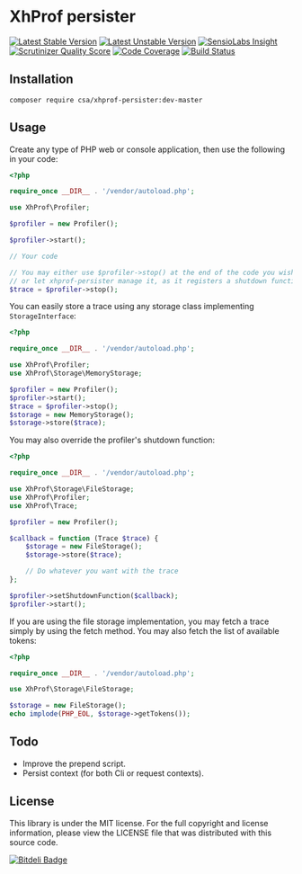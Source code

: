 XhProf persister
================

[![Latest Stable Version](https://poser.pugx.org/csa/xhprof-persister/v/stable.png)](https://packagist.org/packages/csa/xhprof-persister "Latest Stable Version")
[![Latest Unstable Version](https://poser.pugx.org/csa/xhprof-persister/v/unstable.png)](https://packagist.org/packages/csa/xhprof-persister "Latest Unstable Version")
[![SensioLabs Insight](https://insight.sensiolabs.com/projects/5acc0d66-b224-4471-9dc2-e69e6d040fae/mini.png)](https://insight.sensiolabs.com/projects/5acc0d66-b224-4471-9dc2-e69e6d040fae "SensioLabs Insight")
[![Scrutinizer Quality Score](https://scrutinizer-ci.com/g/csarrazi/xhprof-persister/badges/quality-score.png?s=4cc1f926cfc0f4c39596a0f6fa6dcd3b4f71a2ff)](https://scrutinizer-ci.com/g/csarrazi/xhprof-persister/ "Scrutinizer Quality Score")
[![Code Coverage](https://scrutinizer-ci.com/g/csarrazi/xhprof-persister/badges/coverage.png?s=4692c069ebf55516ee21c31ea1e69ae1112e0e98)](https://scrutinizer-ci.com/g/csarrazi/xhprof-persister/ "Code Coverage")
[![Build Status](https://travis-ci.org/csarrazi/xhprof-persister.png?branch=master)](https://travis-ci.org/csarrazi/xhprof-persister "Build status")

Installation
------------

    composer require csa/xhprof-persister:dev-master

Usage
-----

Create any type of PHP web or console application, then use the following in your code:

```php
<?php

require_once __DIR__ . '/vendor/autoload.php';

use XhProf\Profiler;

$profiler = new Profiler();

$profiler->start();

// Your code

// You may either use $profiler->stop() at the end of the code you wish to do something with the trace,
// or let xhprof-persister manage it, as it registers a shutdown function automatically.
$trace = $profiler->stop();
```

You can easily store a trace using any storage class implementing ```StorageInterface```:

```php
<?php

require_once __DIR__ . '/vendor/autoload.php';

use XhProf\Profiler;
use XhProf\Storage\MemoryStorage;

$profiler = new Profiler();
$profiler->start();
$trace = $profiler->stop();
$storage = new MemoryStorage();
$storage->store($trace);

```

You may also override the profiler's shutdown function:

```php
<?php

require_once __DIR__ . '/vendor/autoload.php';

use XhProf\Storage\FileStorage;
use XhProf\Profiler;
use XhProf\Trace;

$profiler = new Profiler();

$callback = function (Trace $trace) {
    $storage = new FileStorage();
    $storage->store($trace);

    // Do whatever you want with the trace
};

$profiler->setShutdownFunction($callback);
$profiler->start();
```

If you are using the file storage implementation, you may fetch a trace simply by using the fetch method. You may also
fetch the list of available tokens:

```php
<?php

require_once __DIR__ . '/vendor/autoload.php';

use XhProf\Storage\FileStorage;

$storage = new FileStorage();
echo implode(PHP_EOL, $storage->getTokens());
```

Todo
----

* Improve the prepend script.
* Persist context (for both Cli or request contexts).

License
-------

This library is under the MIT license. For the full copyright and license
information, please view the LICENSE file that was distributed with this source
code.

[![Bitdeli Badge](https://d2weczhvl823v0.cloudfront.net/csarrazi/xhprof-persister/trend.png)](https://bitdeli.com/free "Bitdeli Badge")

